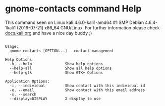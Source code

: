 # gnome-contacts command Help
 
 This command seen on Linux kali 4.6.0-kali1-amd64 #1 SMP Debian 4.6.4-1kali1 (2016-07-21) x86_64 GNU/Linux. For further information please check [docs.kali.org](docs.kali.org) and have a nice day buddy ;) 

~~~

Usage:
  gnome-contacts [OPTION...] — contact management

Help Options:
  -h, --help               Show help options
  --help-all               Show all help options
  --help-gtk               Show GTK+ Options

Application Options:
  -i, --individual         Show contact with this individual id
  -e, --email              Show contact with this email address
  -s, --search             
  --display=DISPLAY        X display to use


~~~
